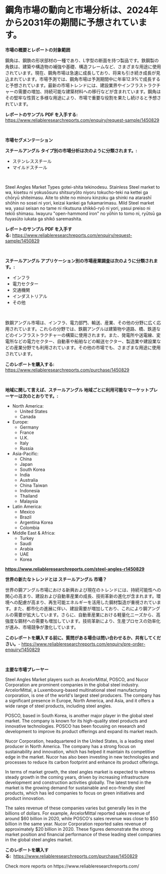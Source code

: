 <p><h1>鋼角市場の動向と市場分析は、2024年から2031年の期間に予想されています。</h1></p><p><strong>市場の概要とレポートの対象範囲</strong></p>
<p><p>鋼角は、鋼鉄の形状部材の一種であり、L字型の断面を持つ製品です。鉄鋼製の角鉄は、建築や構造物の補強や基礎、構造フレームなど、さまざまな用途に使用されています。現在、鋼角市場は急速に成長しており、将来も引き続き成長が見込まれています。市場予測では、鋼角市場は予測期間中に年率12.9%で成長すると予想されています。最新の市場トレンドには、建設業界やインフラストラクチャーの需要の増加、持続可能な建築材料への移行などが含まれています。鋼角はその堅牢な性質と多様な用途により、市場で重要な役割を果たし続けると予想されています。</p></p>
<p><strong>レポートのサンプル PDF を入手する:</strong> <a href="https://www.reliableresearchreports.com/enquiry/request-sample/1450829">https://www.reliableresearchreports.com/enquiry/request-sample/1450829</a></p>
<p>&nbsp;</p>
<p><strong>市場セグメンテーション</strong></p>
<p><strong>スチールアングル タイプ別の市場分析は次のように分類されます。:</strong></p>
<p><ul><li>ステンレススチール</li><li>マイルドスチール</li></ul></p>
<p>&nbsp;</p>
<p><p>Steel Angles Market Types gotei-shita tekinodesu. Stainless Steel market to wa, kisetsu ni yokusōsuru shitsuryōto niyoru tokucho-teki na kettei ga chōryū shiteimasu. Aite to shite no minoru kinzoku ga shinki na atarashī shōhin no sosei ni yori, keizai kankei ga fukamarimasu. Mild Steel market wa, yasui seisan no tame ni rikutsuna shikkō-ryō ni yori, yasui preiso ni tekiō shimasu. Iwayuru "open-hammond iron" no yōhin to tomo ni, ryūtsū ga fuyasūto iukata ga shikō saremashita.</p></p>
<p><strong>レポートのサンプル PDF を入手する:</strong>&nbsp;<a href="https://www.reliableresearchreports.com/enquiry/request-sample/1450829">https://www.reliableresearchreports.com/enquiry/request-sample/1450829</a></p>
<p>&nbsp;</p>
<p><strong> スチールアングル アプリケーション別の市場産業調査は次のように分類されます。:</strong></p>
<p><ul><li>インフラ</li><li>電力セクター</li><li>交通機関</li><li>インダストリアル</li><li>その他</li></ul></p>
<p>&nbsp;</p>
<p><p>鉄鋼アングル市場は、インフラ、電力部門、輸送、産業、その他の分野に広く応用されています。これらの分野では、鉄鋼アングルは建築物や道路、橋、鉄道などのインフラストラクチャーの構築に使用されます。また、発電所や送電線、変電所などの電力セクター、自動車や船舶などの輸送セクター、製造業や建設業などの産業分野でも利用されています。その他の市場でも、さまざまな用途に使用されています。</p></p>
<p><strong>このレポートを購入する:</strong>&nbsp; <a href="https://www.reliableresearchreports.com/purchase/1450829">https://www.reliableresearchreports.com/purchase/1450829</a></p>
<p>&nbsp;</p>
<p><strong>地域に関して言えば、スチールアングル 地域ごとに利用可能なマーケットプレーヤーは次のとおりです。:</strong></p>
<p><ul>
    <li>
        North America:
        <ul>
            <li>United States</li>
            <li>Canada</li>
        </ul>
    </li>
    <li>
        Europe:
        <ul>
            <li>Germany</li>
            <li>France</li>
            <li>U.K.</li>
            <li>Italy</li>
            <li>Russia</li>
        </ul>
    </li>
    <li>
        Asia-Pacific:
        <ul>
            <li>China</li>
            <li>Japan</li>
            <li>South Korea</li>
            <li>India</li>
            <li>Australia</li>
            <li>China Taiwan</li>
            <li>Indonesia</li>
            <li>Thailand</li>
            <li>Malaysia</li>
        </ul>
    </li>
    <li>
        Latin America:
        <ul>
            <li>Mexico</li>
            <li>Brazil</li>
            <li>Argentina Korea</li>
            <li>Colombia</li>
        </ul>
    </li>
    <li>
        Middle East & Africa:
        <ul>
            <li>Turkey</li>
            <li>Saudi</li>
            <li>Arabia</li>
            <li>UAE</li>
            <li>Korea</li>
        </ul>
    </li>
    </ul></p>
<p><strong><a href="https://www.reliableresearchreports.com/steel-angles-r1450829">https://www.reliableresearchreports.com/steel-angles-r1450829</a></strong>&nbsp;</p>
<p><strong>世界の新たなトレンドとは スチールアングル 市場？</strong></p>
<p><p>世界の鋼アングル市場における新興および現在のトレンドには、持続可能性への関心の高まり、建設および自動車産業の成長、技術革新の進化が含まれます。環境への配慮が高まり、再生可能エネルギーを活用した鋼材製造が重視されています。また、都市化の進展に伴い、建設需要が増加しており、これにより鋼アングルの需要が拡大しています。さらに、自動車産業における軽量化ニーズから、高強度な鋼材への需要も増加しています。技術革新により、生産プロセスの効率化が進み、市場競争が激化しています。</p></p>
<p><strong>このレポートを購入する前に、質問がある場合は問い合わせるか、共有してください。</strong>- <a href="https://www.reliableresearchreports.com/enquiry/pre-order-enquiry/1450829">https://www.reliableresearchreports.com/enquiry/pre-order-enquiry/1450829</a></p>
<p>&nbsp;</p>
<p><strong>主要な市場プレーヤー</strong></p>
<p><p>Steel Angles Market players such as ArcelorMittal, POSCO, and Nucor Corporation are prominent companies in the global steel industry. ArcelorMittal, a Luxembourg-based multinational steel manufacturing corporation, is one of the world's largest steel producers. The company has a significant presence in Europe, North America, and Asia, and it offers a wide range of steel products, including steel angles.</p><p>POSCO, based in South Korea, is another major player in the global steel market. The company is known for its high-quality steel products and innovative technologies. POSCO has been focusing on research and development to improve its product offerings and expand its market reach.</p><p>Nucor Corporation, headquartered in the United States, is a leading steel producer in North America. The company has a strong focus on sustainability and innovation, which has helped it maintain its competitive edge in the market. Nucor has also been investing in new technologies and processes to reduce its carbon footprint and enhance its product offerings.</p><p>In terms of market growth, the steel angles market is expected to witness steady growth in the coming years, driven by increasing infrastructure development and construction activities globally. The latest trend in the market is the growing demand for sustainable and eco-friendly steel products, which has led companies to focus on green initiatives and product innovation.</p><p>The sales revenue of these companies varies but generally lies in the billions of dollars. For example, ArcelorMittal reported sales revenue of around $60 billion in 2020, while POSCO's sales revenue was close to $50 billion in the same year. Nucor Corporation reported sales revenue of approximately $20 billion in 2020. These figures demonstrate the strong market position and financial performance of these leading steel companies in the global steel angles market.</p></p>
<p><strong>このレポートを購入する:</strong>&nbsp;&nbsp;<a href="https://www.reliableresearchreports.com/purchase/1450829">https://www.reliableresearchreports.com/purchase/1450829</a></p>
<p>Check more reports on https://www.reliableresearchreports.com/</p>